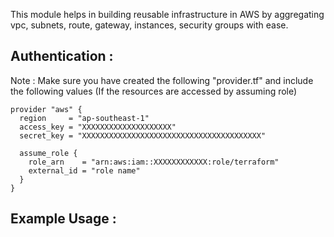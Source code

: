 This module helps in building reusable infrastructure in AWS by aggregating vpc, subnets, route, gateway, instances, security groups with ease.

## Authentication : 

Note : Make sure you have created the following "provider.tf"  and include the following values (If the resources are accessed by assuming role)

```
provider "aws" {
  region     = "ap-southeast-1"
  access_key = "XXXXXXXXXXXXXXXXXXXX"
  secret_key = "XXXXXXXXXXXXXXXXXXXXXXXXXXXXXXXXXXXXXXXX"

  assume_role {
    role_arn    = "arn:aws:iam::XXXXXXXXXXXX:role/terraform"
    external_id = "role name"
  }
}
```

## Example Usage :


```
```
